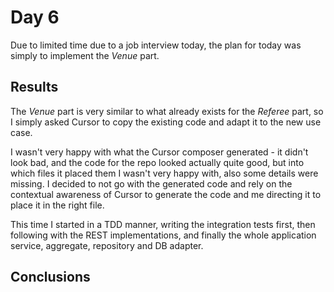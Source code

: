 # Day 6

Due to limited time due to a job interview today, the plan for today was simply to implement the *Venue* part.

## Results

The *Venue* part is very similar to what already exists for the *Referee* part, so I simply asked Cursor to copy the existing code and adapt it to the new use case.

I wasn't very happy with what the Cursor composer generated - it didn't look bad, and the code for the repo looked actually quite good, but into which files it placed them I wasn't very happy with, also some details were missing. I decided to not go with the generated code and rely on the contextual awareness of Cursor to generate the code and me directing it to place it in the right file.

This time I started in a TDD manner, writing the integration tests first, then following with the REST implementations, and finally the whole application service, aggregate, repository and DB adapter.

## Conclusions